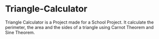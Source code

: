 # Triangle-Calculator
Triangle Calculator is a Project made for a School Project.
It calculate the perimeter, the area and the sides of a triangle using Carnot Theorem and Sine Theorem.
